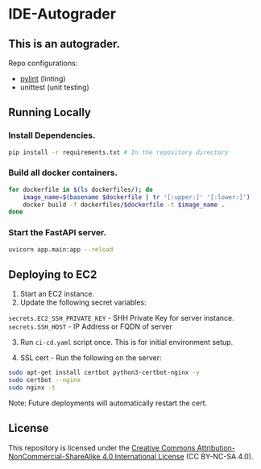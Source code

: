 # IDE-Autograder

## This is an autograder.

Repo configurations:

- [pylint](.pylintrc) (linting)
- unittest (unit testing)

## Running Locally

### Install Dependencies.

```bash
pip install -r requirements.txt # In the repository directory
```

### Build all docker containers.

```bash
for dockerfile in $(ls dockerfiles/); do
    image_name=$(basename $dockerfile | tr '[:upper:]' '[:lower:]')
    docker build -f dockerfiles/$dockerfile -t $image_name .
done
```

### Start the FastAPI server.

```bash
uvicorn app.main:app --reload
```

## Deploying to EC2

1. Start an EC2 instance.
2. Update the following secret variables:

`secrets.EC2_SSH_PRIVATE_KEY` - SHH Private Key for server instance.
`secrets.SSH_HOST` - IP Address or FQDN of server

3. Run `ci-cd.yaml` script once. This is for initial environment setup.

4. SSL cert - Run the following on the server:

```bash
sudo apt-get install certbot python3-certbot-nginx -y
sudo certbot --nginx
sudo nginx -t
```

Note: Future deployments will automatically restart the cert.

## License

This repository is licensed under the [Creative Commons Attribution-NonCommercial-ShareAlike 4.0 International License](https://creativecommons.org/licenses/by-nc-sa/4.0/) (CC BY-NC-SA 4.0).
